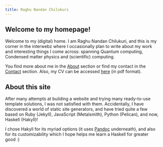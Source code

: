 ```yaml
---
title: Raghu Nandan Chilukuri
---
```


Welcome to my homepage!
-----

Welcome to my (digital) home. I am Raghu Nandan Chilukuri, and this is my corner in the interwebz where I occasionally plan to write about my work and interesting things I come across: spanning Quantum computing, Condensed matter physics and (scientific) computing.

You find more about me in the [About](about.html) section or find my contact in the [Contact](contact.html) section. Also, my CV can be accessed [here](files/RaghuChilukuri_CV.pdf) (in pdf format).

About this site
--------
After many attempts at building a website and trying many ready-to-use template solutions, I was not satisfied with them. Accidentally, I have discovered a world of static site generators, and have tried quite a few based on Ruby (Jekyll), JavaScript (Metalsmith), Python (Pelican), and now, Haskell (Hakyll)!

I chose Hakyll for its myriad options (it uses [Pandoc](http://www.pandoc.org/) underneath), and also for its customizability which I hope helps me learn a Haskell for greater good :)


